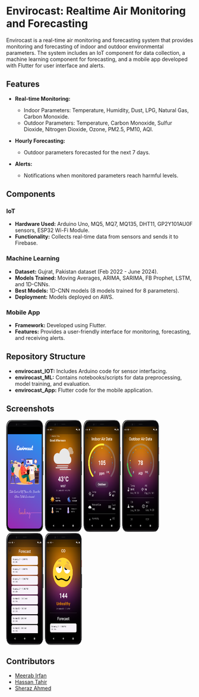 # Envirocast: Realtime Air Monitoring and Forecasting

Envirocast is a real-time air monitoring and forecasting system that provides monitoring and forecasting of indoor and outdoor environmental parameters. The system includes an IoT component for data collection, a machine learning component for forecasting, and a mobile app developed with Flutter for user interface and alerts.

## Features

- **Real-time Monitoring:**
  - Indoor Parameters: Temperature, Humidity, Dust, LPG, Natural Gas, Carbon Monoxide.
  - Outdoor Parameters: Temperature, Carbon Monoxide, Sulfur Dioxide, Nitrogen Dioxide, Ozone, PM2.5, PM10, AQI.

- **Hourly Forecasting:**
  - Outdoor parameters forecasted for the next 7 days.

- **Alerts:**
  - Notifications when monitored parameters reach harmful levels.

## Components

### IoT
- **Hardware Used:** Arduino Uno, MQ5, MQ7, MQ135, DHT11, GP2Y101AU0F sensors, ESP32 Wi-Fi Module.
- **Functionality:** Collects real-time data from sensors and sends it to Firebase.

### Machine Learning
- **Dataset:** Gujrat, Pakistan dataset (Feb 2022 - June 2024).
- **Models Trained:** Moving Averages, ARIMA, SARIMA, FB Prophet, LSTM, and 1D-CNNs.
- **Best Models:** 1D-CNN models (8 models trained for 8 parameters).
- **Deployment:** Models deployed on AWS.

### Mobile App
- **Framework:** Developed using Flutter.
- **Features:** Provides a user-friendly interface for monitoring, forecasting, and receiving alerts.

## Repository Structure

- **envirocast_IOT:** Includes Arduino code for sensor interfacing.
- **envirocast_ML:** Contains notebooks/scripts for data preprocessing, model training, and evaluation.
- **envirocast_App:** Flutter code for the mobile application.

## Screenshots

<img src="https://github.com/11a55an/air-pollution-forecasting/blob/main/envirocast_App/screenshots/splash.png" alt="Splash Screen" width="100" height="300">

<img src="https://github.com/11a55an/air-pollution-forecasting/blob/main/envirocast_App/screenshots/home.png" alt="Home Screen" width="100" height="300">

<img src="https://github.com/11a55an/air-pollution-forecasting/blob/main/envirocast_App/screenshots/indoor.png" alt="Indoor Screen" width="100" height="300">

<img src="https://github.com/11a55an/air-pollution-forecasting/blob/main/envirocast_App/screenshots/outdoor.png" alt="Outdoor Screen" width="100" height="300">

<img src="https://github.com/11a55an/air-pollution-forecasting/blob/main/envirocast_App/screenshots/forecast.png" alt="Forecast Screen" width="100" height="300">

<img src="https://github.com/11a55an/air-pollution-forecasting/blob/main/envirocast_App/screenshots/detail.png" alt="Detail Screen" width="100" height="300">

## Contributors

- [Meerab Irfan](https://github.com/Meer03)
- [Hassan Tahir](https://github.com/11a55an)
- [Sheraz Ahmed](https://github.com/SherazAhmed100)
